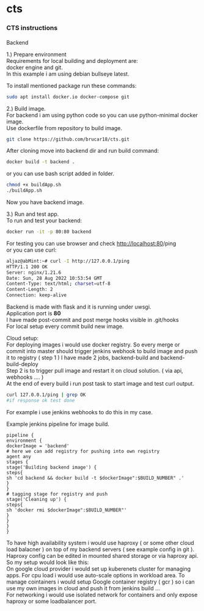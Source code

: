 # cts

### CTS instructions  


####   
Backend

1.) Prepare environment  
Requirements for local building and deployment are:  
docker engine and git.  
In this example i am using debian bullseye latest.  
  
To install mentioned package run these commands:

```Bash
sudo apt install docker.io docker-compose git
```

2.) Build image.  
For backend i am using python code so you can use python-minimal docker image.  
Use dockerfile from repository to build image.

```Bash
git clone https://github.com/brucar18/cts.git
```

After cloning move into backend dir and run build command:

```Bash
docker build -t backend .
```

or you can use bash script added in folder.

```Bash
chmod +x buildApp.sh
./buildApp.sh
```

Now you have backend image.  
  
3.) Run and test app.  
To run and test your backend:

```Bash
docker run -it -p 80:80 backend
```

For testing you can use browser and check [http://localhost:80](http://localhost:80)/ping  
or you can use curl:

```Bash
aljaz@abMint:~# curl -I http://127.0.0.1/ping
HTTP/1.1 200 OK
Server: nginx/1.21.6
Date: Sun, 28 Aug 2022 10:53:54 GMT
Content-Type: text/html; charset=utf-8
Content-Length: 2
Connection: keep-alive
```

Backend is made with flask and it is running under uwsgi.  
Application port is **80**  
I have made post-commit and post merge hooks visible in .git/hooks   
For local setup every commit build new image.  
  
Cloud setup:  
For deploying images i would use docker registry. So every merge or commit into master should trigger jenkins webhook to build image and push it to registry ( step 1 ) I have made 2 jobs, backend-build and backend-build-deploy  
Step 2 is to trigger pull image and restart it on cloud solution. ( via api, webhooks .... )  
At the end of every build i run post task to start image and test curl output. 

```Bash
curl 127.0.0.1/ping | grep OK 
#if response ok test done
```

For example i use jenkins webhooks to do this in my case.  
  
Example jenkins pipeline for image build.

```
pipeline {
environment {
dockerImage = 'backend'
# here we can add registry for pushing into own registry
agent any
stages {
stage('Building backend image') {
steps{
sh 'cd backend && docker build -t $dockerImage":$BUILD_NUMBER" .'
}
}
# tagging stage for registry and push
stage('Cleaning up') {
steps{
sh 'docker rmi $dockerImage":$BUILD_NUMBER"'
}
}
}
}
```

To have high availability system i would use haproxy ( or some other cloud load balacner ) on top of my backend servers ( see example config in git ). Haproxy config can be edited in mounted shared storage or via haproxy api.  
So my setup would look like this:  
On google cloud provider i would set up kuberenets cluster for managing apps. For cpu load i would use auto-scale options in workload area. To manage cointainers i would setup Google container registry ( gcr ) so i can use my own images in cloud and push it from jenkins build ...   
For networking i would use isolated network for containers and only expose haproxy or some loadbalancer port.
